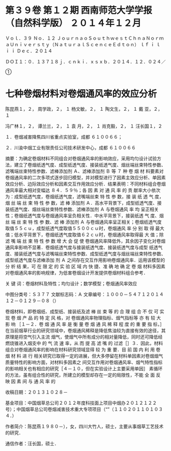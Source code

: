 # 第３９卷 第１２期 西南师范大学学报（自然科学版） ２０１４年１２月

Ｖｏｌ．３９ Ｎｏ．１２ ＪｏｕｒｎａｏＳｏｕｔｈｗｅｓｔＣｈｎａＮｏｒｍａＵｎｉｖｅｒｓｔｙ（ＮａｔｕｒａｌＳｃｅｎｃｅＥｄｔｏｎ） ｌｆ ｉ ｌ ｉ ｉ Ｄｅｃ．２０１４

ＤＯＩ１：０．１３７１８ｊ．ｃｎｋｉ．ｘｓｘｂ．２０１４．１２．０２４／

①

# 七种卷烟材料对卷烟通风率的效应分析

陈昆燕１，２， 周学政，２， １ 杨文敏，２， １ 陶文生，２， １ 戴 亚，２，１

冯广林１，２， 谭兰兰，２， １ 袁 月，２， １ 肖克毅，２， １ 汪长国１，２

１．卷烟减害降焦四川省重点实验室，成都 ６１００６６；

２．川渝中烟工业有限责任公司技术研发中心，成都 ６１００６６

摘要：为确定卷烟材料不同组合对卷烟通风率的影响效应，采用均匀设计试验方法，建立了卷烟纸透气度、成型纸透气度、接装纸透气度、烟丝端丝束特性参数、滤嘴端丝束特性参数、滤棒添加剂 Ａ、滤棒添加剂 Ｂ 等 ７ 种 卷 烟 材 料要素对卷烟通风率的二次多项式逐步回归模型，并对模型进行了因素主效应分析、单因素效应分析、边际效应分析和因素交互作用效应分析．结果表明：不同材料组合卷烟通风率最大相对变幅达 ８４．５９％；各 因 素 对 通 风 率 的 贡 献率大小依次为：成型纸透气度，卷烟纸透气度，滤嘴端丝束 特 性 参 数，接 装 纸 透 气 度，烟 丝 端 丝 束 特 性 参 数，滤 棒 添加剂 Ａ．高水平背景下，成型纸透气度、接装纸透气度、烟丝端丝束特性参数、滤棒添加剂 Ａ 与卷烟通风 率 均 呈正相关性；卷烟纸透气度与卷烟通风率呈负相关性．中水平背景下，接装纸透 气 度、烟 丝 端 丝 束 特 性 参 数、滤 棒 添加剂 Ａ 与卷烟通风率呈正相关；卷烟纸透气度取值５５ｃｕ，成型纸透气度取值５５００ｃｕ时，卷烟通风 率 分 别 取 得 最大值；低水平背景下，卷烟纸透气度取值６２ｃｕ时，卷烟通风率取得最 大 值；除 滤 嘴 端 丝 束 特 性 参 数 增 大 会 促 使 卷烟通风率降低外，其余因子变化对卷烟通风率影响不显著．卷烟纸透气度与接装纸透气度、接装纸透气度与成型 纸透气度、接装纸透气度与滤嘴端丝束特性参数、成型纸透气度与烟丝端丝束特性参数、成型纸透气度与滤棒添加 剂 Ａ 之间存在交互作用影响卷烟通风率．运用该模型的 分 析 结 果，可 在 限 定 的 实 验 区 域 内 快 捷、准 确 地 确 定 卷 烟 材料多因素对卷烟通风率的影响规律，为低害卷烟设计开发提供卷烟材料组合参考．

关 键 词：卷烟材料及特性；均匀设计；数学模型；卷烟通风率效应

中图分类号：Ｓ３７７ 文献标志码：Ａ 文章编号：１０００－５４７１２０１４１２－０１２９－０８（）

卷烟材料，即卷烟纸、成型纸、接装纸及滤 棒 丝 束 等 的 合 理 组 合 不 仅 可 实 现 卷 烟 产 品 的 特 定 风 格，对
卷烟通风率物理指标、烟气指标等 亦 有 较 大 影 响 ［１－２．卷 烟 通 风 率 是 衡 量 卷 烟 通 风 稀 释 程 度 的 重 要 指 标，］
在当前烟草行业的研究领域中，卷烟通风稀释是降低焦油较为直接有效的途径，其原理是将空气引入主流
烟气，使烟气中所有成分的相对量降低，同时还可降低经燃烧锥进入烟支中 的 气 流 速 率，从 而 提 高 滤 嘴 的
过滤［］３．因此，材料组合对卷烟通风率的影响在材料研究领域显得 较 为 重 要．目 前 国 内 利 用 卷 烟 材 料 进 行
相关研究已取得一定的进展，但大多停留在材料单因素对卷烟烟气质量特性的影响方面，对材料多因素之
间交互作用对卷烟通风率、烟气特性指标的影响相关也有相应的研究［４－１０，但在实验设计上主要采用单因］
素循环的方法，虽有组合性的研究，所建立的模型却存在一定的局限性，不能 全 面 反 映 因 素 间 与 通 风 率 的

收稿日期：２０１３１０２８－

基金项目：中国烟草总公司２０１２年度科技面上项目中烟办２０１２１２２号）；中国烟草总公司卷烟减害技术重大专项项目（“”（１１０２０１１０１０３４．）

作者简介：陈昆燕１９８０－），女，四川大竹人，硕士，主要从事烟草工艺技术的研究．

通信作者：汪长国，硕士．
